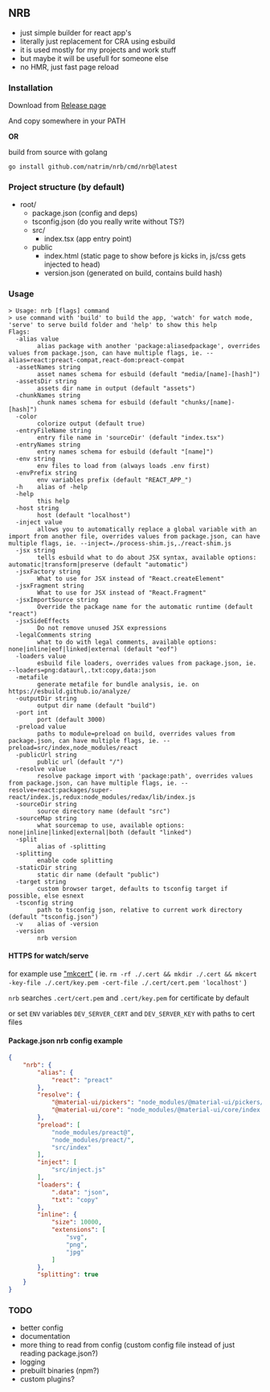 ## NRB

- just simple builder for react app's
- literally just replacement for CRA using esbuild
- it is used mostly for my projects and work stuff
- but maybe it will be usefull for someone else
- no HMR, just fast page reload

### Installation

Download from [Release page](https://github.com/natrim/nrb/releases)

And copy somewhere in your PATH

**OR**

build from source with golang

```shell
go install github.com/natrim/nrb/cmd/nrb@latest
```

### Project structure (by default)

- root/
    - package.json (config and deps)
    - tsconfig.json (do you really write without TS?)
    - src/
        - index.tsx (app entry point)
    - public
        - index.html (static page to show before js kicks in, js/css gets injected to head)
        - version.json (generated on build, contains build hash)

### Usage

```
> Usage: nrb [flags] command
> use command with 'build' to build the app, 'watch' for watch mode, 'serve' to serve build folder and 'help' to show this help
Flags:
  -alias value
    	alias package with another 'package:aliasedpackage', overrides values from package.json, can have multiple flags, ie. --alias=react:preact-compat,react-dom:preact-compat
  -assetNames string
    	asset names schema for esbuild (default "media/[name]-[hash]")
  -assetsDir string
    	assets dir name in output (default "assets")
  -chunkNames string
    	chunk names schema for esbuild (default "chunks/[name]-[hash]")
  -color
    	colorize output (default true)
  -entryFileName string
    	entry file name in 'sourceDir' (default "index.tsx")
  -entryNames string
    	entry names schema for esbuild (default "[name]")
  -env string
    	env files to load from (always loads .env first)
  -envPrefix string
    	env variables prefix (default "REACT_APP_")
  -h	alias of -help
  -help
    	this help
  -host string
    	host (default "localhost")
  -inject value
    	allows you to automatically replace a global variable with an import from another file, overrides values from package.json, can have multiple flags, ie. --inject=./process-shim.js,./react-shim.js
  -jsx string
    	tells esbuild what to do about JSX syntax, available options: automatic|transform|preserve (default "automatic")
  -jsxFactory string
    	What to use for JSX instead of "React.createElement"
  -jsxFragment string
    	What to use for JSX instead of "React.Fragment"
  -jsxImportSource string
    	Override the package name for the automatic runtime (default "react")
  -jsxSideEffects
    	Do not remove unused JSX expressions
  -legalComments string
    	what to do with legal comments, available options: none|inline|eof|linked|external (default "eof")
  -loaders value
    	esbuild file loaders, overrides values from package.json, ie. --loaders=png:dataurl,.txt:copy,data:json
  -metafile
    	generate metafile for bundle analysis, ie. on https://esbuild.github.io/analyze/
  -outputDir string
    	output dir name (default "build")
  -port int
    	port (default 3000)
  -preload value
    	paths to module=preload on build, overrides values from package.json, can have multiple flags, ie. --preload=src/index,node_modules/react
  -publicUrl string
    	public url (default "/")
  -resolve value
    	resolve package import with 'package:path', overrides values from package.json, can have multiple flags, ie. --resolve=react:packages/super-react/index.js,redux:node_modules/redax/lib/index.js
  -sourceDir string
    	source directory name (default "src")
  -sourceMap string
    	what sourcemap to use, available options: none|inline|linked|external|both (default "linked")
  -split
    	alias of -splitting
  -splitting
    	enable code splitting
  -staticDir string
    	static dir name (default "public")
  -target string
    	custom browser target, defaults to tsconfig target if possible, else esnext
  -tsconfig string
    	path to tsconfig json, relative to current work directory (default "tsconfig.json")
  -v	alias of -version
  -version
    	nrb version
```

#### HTTPS for watch/serve

for example use ["mkcert"](https://mkcert.dev)
( ie. `rm -rf ./.cert && mkdir ./.cert && mkcert -key-file ./.cert/key.pem -cert-file ./.cert/cert.pem 'localhost'` )

`nrb` searches `.cert/cert.pem` and `.cert/key.pem` for certificate by default

or set `ENV` variables `DEV_SERVER_CERT` and `DEV_SERVER_KEY` with paths to cert files

#### Package.json nrb config example

```json
{
    "nrb": {
        "alias": {
            "react": "preact"
        },
        "resolve": {
            "@material-ui/pickers": "node_modules/@material-ui/pickers/dist/material-ui-pickers.js",
            "@material-ui/core": "node_modules/@material-ui/core/index.js"
        },
        "preload": [
            "node_modules/preact@",
            "node_modules/preact/",
            "src/index"
        ],
        "inject": [
            "src/inject.js"
        ],
        "loaders": {
            ".data": "json",
            "txt": "copy"
        },
        "inline": {
            "size": 10000,
            "extensions": [
                "svg",
                "png",
                "jpg"
            ]
        },
        "splitting": true
    }
}
```

### TODO

- better config
- documentation
- more thing to read from config (custom config file instead of just reading package.json?)
- logging
- prebuilt binaries (npm?)
- custom plugins?
